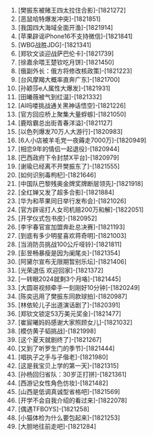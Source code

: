 
1. [樊振东被赌王四太拉住合影]-[1821272]
1. [恶鼠哈特爆发冲突]-[1821851]
1. [我国四大海域全面开渔]-[1821914]
1. [苹果辟谣iPhone16不支持微信]-[1821841]
1. [WBG战胜JDG]-[1821341]
1. [郑钦文谈迎战萨巴伦卡]-[1821739]
1. [徐嘉余喂王楚钦吃月饼]-[1821450]
1. [俄副外长：俄方将修改核政策]-[1821223]
1. [台风摩羯大概率直奔广东]-[1821700]
1. [孙颖莎e人属性大爆发]-[1821931]
1. [田曦薇被气到红温]-[1821332]
1. [AI吗喽挑战通关黑神话悟空]-[1821226]
1. [官方回应桥上聚集大量蜉蝣]-[1821050]
1. [鹿晗霸总出街青春洋溢]-[1821127]
1. [以色列爆发70万人大游行]-[1820983]
1. [6人小店被羊毛党一夜薅走7000万]-[1820949]
1. [相恋9年的情侣一起退役]-[1820944]
1. [巴西政府下令封禁X平台]-[1820979]
1. [谢瑜已经离不开樊振东了]-[1821555]
1. [如何识别毒枸杞]-[1821646]
1. [中国队巴黎残奥金牌奖牌断层领先]-[1821918]
1. [全红婵又发了超多合影]-[1821884]
1. [华为和苹果同日举行发布会]-[1821026]
1. [官方辟谣打人女司机赔200万和解]-[1822051]
1. [开学仪式包书皮]-[1820952]
1. [李宇春官宣加盟奔赴总决赛]-[1821193]
1. [到底有多少明星喜欢蒋奇明]-[1821003]
1. [当消防员挑战100公斤哑铃]-[1821811]
1. [彭昱畅暴瘦是因为阑尾炎]-[1821354]
1. [阿黛尔宣布无限期暂别乐坛]-[1821406]
1. [光荣退伍 欢迎回家]-[1821372]
1. [一转眼2024就剩3个月咯]-[1821445]
1. [大圆哥视频牵手一刻刚好10分钟]-[1820249]
1. [陈奕迅用了樊振东同款球拍]-[1820987]
1. [林依轮儿子出道演话剧了]-[1820391]
1. [郑钦文锁定53万美元奖金]-[1821477]
1. [崔宸曦妈妈感谢大家照顾女儿]-[1821032]
1. [模仿黄子韬挑战]-[1821998]
1. [这个夏天就剧终了]-[1821267]
1. [又到了听罗生门的季节]-[1821444]
1. [唱执子之手与子偕老]-[1821980]
1. [这是我宝贝上学的第一天]-[1821315]
1. [孙杨回归省队：30岁正打拼]-[1821361]
1. [西游记女性角色仿妆]-[1821482]
1. [山西是低调真诚型省格吧]-[1821569]
1. [开学不会自我介绍的看过来]-[1822078]
1. [偶遇TFBOYS]-[1821258]
1. [小猫体检为什么要包起来]-[1821253]
1. [大胆地往前走吧]-[1821284]
